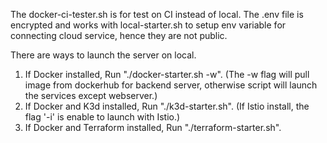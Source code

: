 The docker-ci-tester.sh is for test on CI instead of local.
The .env file is encrypted and works with local-starter.sh to setup env variable for connecting cloud service, hence they are not public.

There are ways to launch the server on local.
1. If Docker installed,
   Run "./docker-starter.sh -w".
   (The -w flag will pull image from dockerhub for backend server, otherwise script will launch the services except webserver.)
2. If Docker and K3d installed,
   Run "./k3d-starter.sh".
   (If Istio install, the flag '-i' is enable to launch with Istio.)
3. If Docker and Terraform installed,
   Run "./terraform-starter.sh".